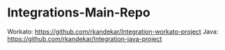 # Integrations-Main-Repo
Workato: https://github.com/rkandekar/Integration-workato-project
Java: https://github.com/rkandekar/Integration-java-project
